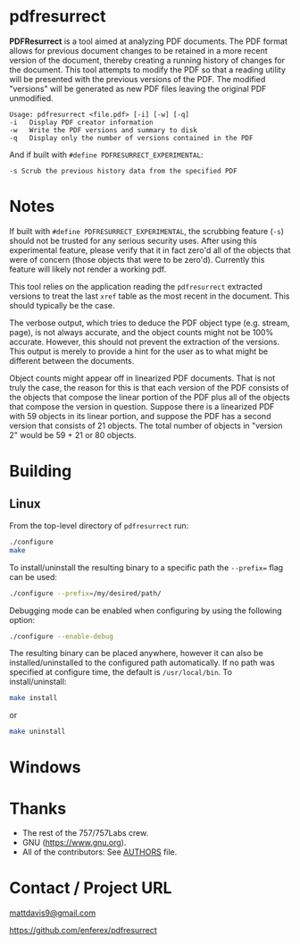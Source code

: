 # pdfresurrect
**PDFResurrect** is a tool aimed at analyzing PDF documents.  The PDF format allows
for previous document changes to be retained in a more recent version of the
document, thereby creating a running history of changes for the document.  This
tool attempts to modify the PDF so that a reading utility will be presented with
the previous versions of the PDF.  The modified "versions" will be generated
as new PDF files leaving the original PDF unmodified.

```
Usage: pdfresurrect <file.pdf> [-i] [-w] [-q]
-i   Display PDF creator information
-w   Write the PDF versions and summary to disk
-q   Display only the number of versions contained in the PDF
```

And if built with `#define PDFRESURRECT_EXPERIMENTAL`:

```
-s Scrub the previous history data from the specified PDF
```

# Notes
If built with `#define PDFRESURRECT_EXPERIMENTAL`,
the scrubbing feature (`-s`) should not be trusted for any serious security
uses.  After using this experimental feature, please verify that it in fact
zero'd all of the objects that were of concern (those objects that were to be
zero'd).  Currently this feature will likely not render a working pdf.

This tool relies on the application reading the `pdfresurrect` extracted versions
to treat the last `xref` table as the most recent in the document.  This should
typically be the case.

The verbose output, which tries to deduce the PDF object type (e.g. stream,
page), is not always accurate, and the object counts might not be 100%
accurate.  However, this should not prevent the extraction of the versions.
This output is merely to provide a hint for the user as to what might be
different between the documents.

Object counts might appear off in linearized PDF documents.  That is not truly
the case, the reason for this is that each version of the PDF consists of the
objects that compose the linear portion of the PDF plus all of the objects that
compose the version in question.  Suppose there is a linearized PDF with 59
objects in its linear portion, and suppose the PDF has a second version that
consists of 21 objects.  The total number of objects in "version 2"
would be 59 + 21 or 80 objects.


# Building
## Linux
From the top-level directory of `pdfresurrect` run:

```bash
./configure
make
```

To install/uninstall the resulting binary to a specific path
the `--prefix=` flag can be used:

```bash
./configure --prefix=/my/desired/path/
```

Debugging mode can be enabled when configuring by using the following option:

```bash
./configure --enable-debug
```

The resulting binary can be placed anywhere, however it can also be
installed/uninstalled to the configured path automatically.  If no path was
specified at configure time, the default is `/usr/local/bin`. To install/uninstall:

```bash
make install
```
or
```bash
make uninstall
```

# Windows


# Thanks

* The rest of the 757/757Labs crew.
* GNU (https://www.gnu.org).
* All of the contributors: See [AUTHORS](./AUTHORS) file.


# Contact / Project URL
mattdavis9@gmail.com

https://github.com/enferex/pdfresurrect
